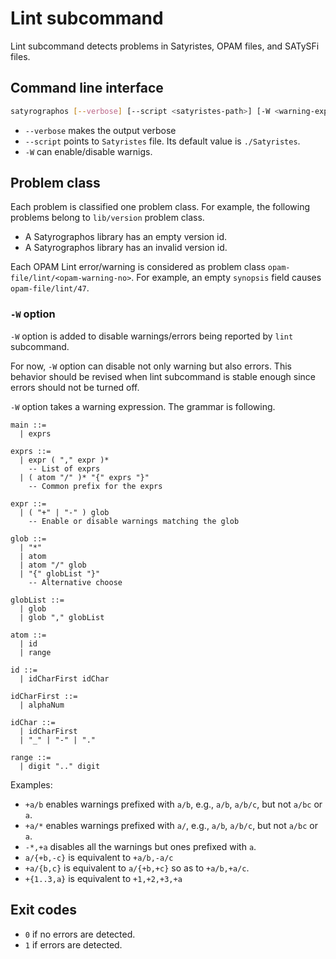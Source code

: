 # Lint subcommand

Lint subcommand detects problems in Satyristes, OPAM files, and SATySFi files.

## Command line interface

```sh
satyrographos [--verbose] [--script <satyristes-path>] [-W <warning-expr>]
```

- `--verbose` makes the output verbose
- `--script` points to `Satyristes` file.  Its default value is `./Satyristes`.
- `-W` can enable/disable warnigs.

## Problem class

Each problem is classified one problem class.  For example, the following problems belong to `lib/version` problem class.

- A Satyrographos library has an empty version id.
- A Satyrographos library has an invalid version id.

Each OPAM Lint error/warning is considered as problem class `opam-file/lint/<opam-warning-no>`. For example, an empty `synopsis` field causes `opam-file/lint/47`.

### `-W` option

`-W` option is added to disable warnings/errors being reported by `lint` subcommand.

For now, `-W` option can disable not only warning but also errors. This behavior should be revised when lint subcommand is stable enough since errors should not be turned off.

`-W` option takes a warning expression.  The grammar is following.

```bnf
main ::=
  | exprs

exprs ::=
  | expr ( "," expr )*
    -- List of exprs
  | ( atom "/" )* "{" exprs "}"
    -- Common prefix for the exprs

expr ::=
  | ( "+" | "-" ) glob
    -- Enable or disable warnings matching the glob

glob ::=
  | "*"
  | atom
  | atom "/" glob
  | "{" globList "}"
    -- Alternative choose

globList ::=
  | glob
  | glob "," globList

atom ::=
  | id
  | range

id ::=
  | idCharFirst idChar

idCharFirst ::=
  | alphaNum

idChar ::=
  | idCharFirst
  | "_" | "-" | "."

range ::=
  | digit ".." digit
```

Examples:

- `+a/b` enables warnings prefixed with `a/b`, e.g., `a/b`, `a/b/c`, but not `a/bc` or `a`.
- `+a/*` enables warnings prefixed with `a/`, e.g., `a/b`, `a/b/c`, but not `a/bc` or `a`.
- `-*,+a` disables all the warnings but ones prefixed with `a`.
- `a/{+b,-c}` is equivalent to `+a/b,-a/c`
- `+a/{b,c}` is equivalent to `a/{+b,+c}` so as to `+a/b,+a/c`.
- `+{1..3,a}` is equivalent to `+1,+2,+3,+a`

## Exit codes

- `0` if no errors are detected.
- `1` if errors are detected.
